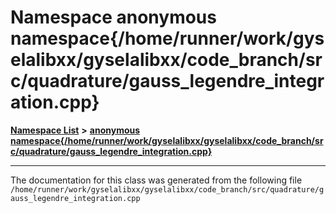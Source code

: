 

# Namespace anonymous namespace{/home/runner/work/gyselalibxx/gyselalibxx/code\_branch/src/quadrature/gauss\_legendre\_integration.cpp}



[**Namespace List**](namespaces.md) **>** [**anonymous namespace{/home/runner/work/gyselalibxx/gyselalibxx/code\_branch/src/quadrature/gauss\_legendre\_integration.cpp}**](namespace_0d205.md)







































































------------------------------
The documentation for this class was generated from the following file `/home/runner/work/gyselalibxx/gyselalibxx/code_branch/src/quadrature/gauss_legendre_integration.cpp`

